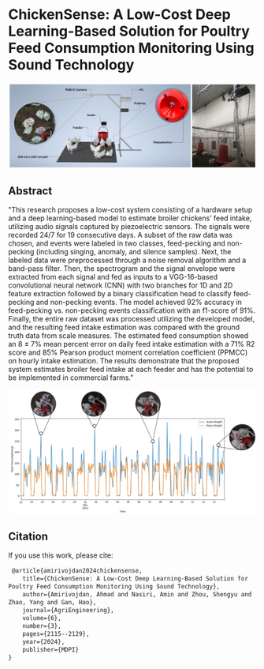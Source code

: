 # ChickenSense: A Low-Cost Deep Learning-Based Solution for Poultry Feed Consumption Monitoring Using Sound Technology

![Chicken Sense](ChickenSense.png)

## Abstract

"This research proposes a low-cost system consisting of a hardware setup and a deep learning-based model to estimate broiler chickens’ feed intake, utilizing audio signals captured by piezoelectric sensors. The signals were recorded 24/7 for 19 consecutive days. A subset of the raw data was chosen, and events were labeled in two classes, feed-pecking and non-pecking (including singing, anomaly, and silence samples). Next, the labeled data were preprocessed through a noise removal algorithm and a band-pass filter. Then, the spectrogram and the signal envelope were extracted from each signal and fed as inputs to a VGG-16-based convolutional neural network (CNN) with two branches for 1D and 2D feature extraction followed by a binary classification head to classify feed-pecking and non-pecking events. The model achieved 92% accuracy in feed-pecking vs. non-pecking events classification with an f1-score of 91%. Finally, the entire raw dataset was processed utilizing the developed model, and the resulting feed intake estimation was compared with the ground truth data from scale measures. The estimated feed consumption showed an 8 ± 7% mean percent error on daily feed intake estimation with a 71% R2 score and 85% Pearson product moment correlation coefficient (PPMCC) on hourly intake estimation. The results demonstrate that the proposed system estimates broiler feed intake at each feeder and has the potential to be implemented in commercial farms."

![Results](Results.png)


## Citation

If you use this work, please cite:

```
 @article{amirivojdan2024chickensense,
    title={ChickenSense: A Low-Cost Deep Learning-Based Solution for Poultry Feed Consumption Monitoring Using Sound Technology},
    author={Amirivojdan, Ahmad and Nasiri, Amin and Zhou, Shengyu and Zhao, Yang and Gan, Hao},
    journal={AgriEngineering},
    volume={6},
    number={3},
    pages={2115--2129},
    year={2024},
    publisher={MDPI}
}
```
